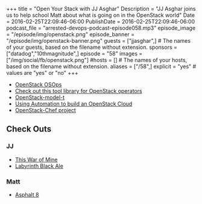 +++
title = "Open Your Stack with JJ Asghar"
Description = "JJ Asghar joins us to help school Matt about what is going on in the OpenStack world"
Date = 2016-02-25T22:09:46-06:00
PublishDate = 2016-02-25T22:09:46-06:00
podcast_file = "arrested-devops-podcast-episode058.mp3"
episode_image = "/episode/img/openstack.png"
episode_banner = "/episode/img/openstack-banner.png"
guests = ["jjasghar",] # The names of your guests, based on the filename without extension.
sponsors = ["datadog","10thmagnitude",]
episode = "58"
images = ["/img/social/fb/openstack.png"]
#hosts = [] # The names of your hosts, based on the filename without extension.
aliases = ["/58",]
explicit = "yes" # values are "yes" or "no"
+++
* [OpenStack OSOps](https://wiki.openstack.org/wiki/Osops)
* [Check out this tool library for OpenStack operators](http://superuser.openstack.org/articles/check-out-this-tool-library-for-openstack-operators)
* [OpenStack-model-t](https://github.com/chef-partners/openstack-model-t)
*	[Using Automation to build an OpenStack Cloud](http://sysadvent.blogspot.com/2015/12/day-1-using-automation-to-build.html)
* [OpenStack-Chef project](https://wiki.openstack.org/wiki/Chef)

## Check Outs

### JJ
* [This War of Mine](http://www.11bitstudios.com/games/16/this-war-of-mine)
* [Labyrinth Black Ale](https://untappd.com/b/uinta-brewing-company-labyrinth-black-ale/10948)

### Matt
* [Asphalt 8](http://www.gameloft.com/asphalt8/)
